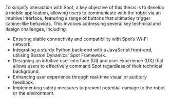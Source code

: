 To simplify interaction with Spot, a key objective of this thesis is to develop a mobile application, allowing users to communicate with the robot via an intuitive interface, featuring a range of buttons that ultimatley trigger canine-like behaviors. This involves addressing several key technical and design challenges, including:

- Ensuring stable connectivity and compatibility with Spot’s Wi-Fi network.
- Integrating a sturdy Python back-end with a JavaScript front-end, utilising Boston Dynamics' Spot Framework.
- Designing an intuitive user interface (UI) and user experience (UX) that allows users to effectively command Spot regardless of their technical background.
- Enhancing user experience through real-time visual or auditory feedback.
- Implementing safety measures to prevent potential damage to the robot or the environment.

